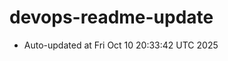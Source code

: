 # devops-readme-update
<!--START_SECTION:activity-->
- Auto-updated at Fri Oct 10 20:33:42 UTC 2025
<!--END_SECTION:activity-->
